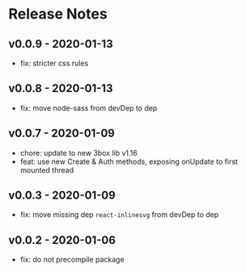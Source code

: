 # Release Notes

## v0.0.9 - 2020-01-13
* fix: stricter css rules

## v0.0.8 - 2020-01-13
* fix: move node-sass from devDep to dep

## v0.0.7 - 2020-01-09
* chore: update to new 3box lib v1.16 
* feat: use new Create & Auth methods, exposing onUpdate to first mounted thread 

## v0.0.3 - 2020-01-09
* fix: move missing dep `react-inlinesvg` from devDep to dep

## v0.0.2 - 2020-01-06
* fix: do not precompile package
